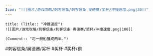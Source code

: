 ```yaml
---
Icon: "![[图片/游戏攻略/刺客信条/刺客信条 奥德赛/奖杯/冲撞速度.png|30]]"
---
```

```ad-common-bronze-trophy
title: (Title:: "冲撞速度")
![[图片/游戏攻略/刺客信条/刺客信条 奥德赛/奖杯/冲撞速度.png|100]]

(Comment:: "将一艘船撞成两半.")
```

#刺客信条/奥德赛/奖杯 #奖杯 #奖杯/铜
